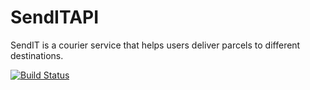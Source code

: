 # SendITAPI
SendIT is a courier service that helps users deliver parcels to different destinations. 

[![Build Status](https://travis-ci.org/NLSanyu/SendITAPI.svg?branch=api)](https://travis-ci.org/NLSanyu/SendITAPI)
